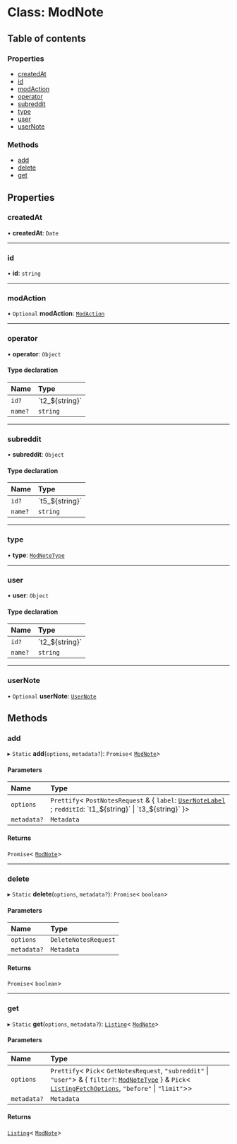 # Class: ModNote

## Table of contents

### Properties

- [createdAt](ModNote.md#createdat)
- [id](ModNote.md#id)
- [modAction](ModNote.md#modaction)
- [operator](ModNote.md#operator)
- [subreddit](ModNote.md#subreddit)
- [type](ModNote.md#type)
- [user](ModNote.md#user)
- [userNote](ModNote.md#usernote)

### Methods

- [add](ModNote.md#add)
- [delete](ModNote.md#delete)
- [get](ModNote.md#get)

## Properties

### createdAt

• **createdAt**: `Date`

---

### id

• **id**: `string`

---

### modAction

• `Optional` **modAction**: [`ModAction`](../interfaces/ModAction.md)

---

### operator

• **operator**: `Object`

#### Type declaration

| Name    | Type               |
| :------ | :----------------- |
| `id?`   | \`t2\_$\{string}\` |
| `name?` | `string`           |

---

### subreddit

• **subreddit**: `Object`

#### Type declaration

| Name    | Type               |
| :------ | :----------------- |
| `id?`   | \`t5\_$\{string}\` |
| `name?` | `string`           |

---

### type

• **type**: [`ModNoteType`](../README.md#modnotetype)

---

### user

• **user**: `Object`

#### Type declaration

| Name    | Type               |
| :------ | :----------------- |
| `id?`   | \`t2\_$\{string}\` |
| `name?` | `string`           |

---

### userNote

• `Optional` **userNote**: [`UserNote`](../interfaces/UserNote.md)

## Methods

### add

▸ `Static` **add**(`options`, `metadata?`): `Promise`\< [`ModNote`](ModNote.md)\>

#### Parameters

| Name        | Type                                                                                                                                                   |
| :---------- | :----------------------------------------------------------------------------------------------------------------------------------------------------- |
| `options`   | `Prettify`\< `PostNotesRequest` & \{ `label`: [`UserNoteLabel`](../README.md#usernotelabel) ; `redditId`: \`t1\_$\{string}\` \| \`t3\_$\{string}\` }\> |
| `metadata?` | `Metadata`                                                                                                                                             |

#### Returns

`Promise`\< [`ModNote`](ModNote.md)\>

---

### delete

▸ `Static` **delete**(`options`, `metadata?`): `Promise`\< `boolean`\>

#### Parameters

| Name        | Type                 |
| :---------- | :------------------- |
| `options`   | `DeleteNotesRequest` |
| `metadata?` | `Metadata`           |

#### Returns

`Promise`\< `boolean`\>

---

### get

▸ `Static` **get**(`options`, `metadata?`): [`Listing`](Listing.md)\< [`ModNote`](ModNote.md)\>

#### Parameters

| Name        | Type                                                                                                                                                                                                                                   |
| :---------- | :------------------------------------------------------------------------------------------------------------------------------------------------------------------------------------------------------------------------------------- |
| `options`   | `Prettify`\< `Pick`\< `GetNotesRequest`, `"subreddit"` \| `"user"`\> & \{ `filter?`: [`ModNoteType`](../README.md#modnotetype) } & `Pick`\< [`ListingFetchOptions`](../interfaces/ListingFetchOptions.md), `"before"` \| `"limit"`\>\> |
| `metadata?` | `Metadata`                                                                                                                                                                                                                             |

#### Returns

[`Listing`](Listing.md)\< [`ModNote`](ModNote.md)\>

